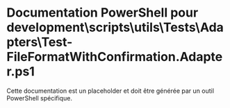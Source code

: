 # Documentation PowerShell pour development\scripts\utils\Tests\Adapters\Test-FileFormatWithConfirmation.Adapter.ps1

Cette documentation est un placeholder et doit être générée par un outil PowerShell spécifique.
